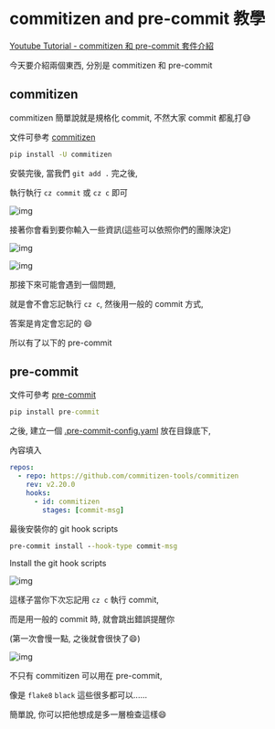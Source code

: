 # commitizen and pre-commit 教學

[Youtube Tutorial - commitizen 和 pre-commit 套件介紹](https://youtu.be/hdDwy8wb5v8)

今天要介紹兩個東西, 分別是 commitizen 和 pre-commit

## commitizen

commitizen 簡單說就是規格化 commit, 不然大家 commit 都亂打:sweat_smile:

文件可參考 [commitizen](https://github.com/commitizen-tools/commitizen)

```cmd
pip install -U commitizen
```

安裝完後, 當我們 `git add .` 完之後,

執行執行 `cz commit` 或 `cz c` 即可

![img](https://i.imgur.com/OweniDG.png)

接著你會看到要你輸入一些資訊(這些可以依照你們的團隊決定)

![img](https://i.imgur.com/D1YEPLF.png)

![img](https://i.imgur.com/9K2lXaJ.png)

那接下來可能會遇到一個問題,

就是會不會忘記執行 `cz c`, 然後用一般的 commit 方式,

答案是肯定會忘記的 :smile:

所以有了以下的 pre-commit

## pre-commit

文件可參考 [pre-commit](https://pre-commit.com/)

```cmd
pip install pre-commit
```

之後, 建立一個 [.pre-commit-config.yaml](.pre-commit-config.yaml) 放在目錄底下,

內容填入

```yaml
repos:
  - repo: https://github.com/commitizen-tools/commitizen
    rev: v2.20.0
    hooks:
      - id: commitizen
        stages: [commit-msg]
```

最後安裝你的 git hook scripts

```cmd
pre-commit install --hook-type commit-msg
```

Install the git hook scripts

![img](https://i.imgur.com/fWFMqRM.png)

這樣子當你下次忘記用 `cz c` 執行 commit,

而是用一般的 commit 時, 就會跳出錯誤提醒你

(第一次會慢一點, 之後就會很快了:smile:)

![img](https://i.imgur.com/I7vL7KT.png)

不只有 commitizen 可以用在 pre-commit,

像是 `flake8` `black` 這些很多都可以......

簡單說, 你可以把他想成是多一層檢查這樣:smile:

